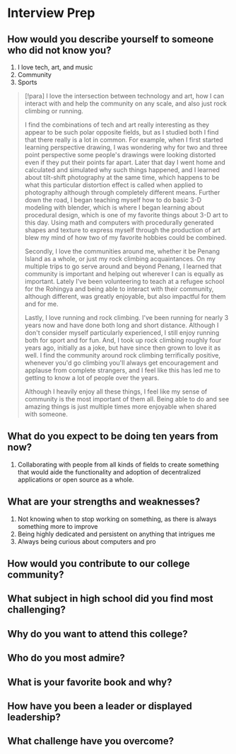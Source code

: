 # Interview Prep
## How would you describe yourself to someone who did not know you?
1. I love tech, art, and music
2. Community
3. Sports

> [!para]
> I love the intersection between technology and art, how I can interact with and help the community on any scale, and also just rock climbing or running.
> 
> I find the combinations of tech and art really interesting as they appear to be such polar opposite fields, but as I studied both I find that there really is a lot in common. For example, when I first started learning perspective drawing, I was wondering why for two and three point perspective some people's drawings were looking distorted even if they put their points far apart. Later that day I went home and calculated and simulated why such things happened, and I learned about tilt-shift photography at the same time, which happens to be what this particular distortion effect is called when applied to photography although through completely different means. Further down the road, I began teaching myself how to do basic 3-D modeling with blender, which is where I began learning about procedural design, which is one of my favorite things about 3-D art to this day. Using math and computers with procedurally generated shapes and texture to express myself through the production of art blew my mind of how two of my favorite hobbies could be combined.
> 
> Secondly, I love the communities around me, whether it be Penang Island as a whole, or just my rock climbing acquaintances. On my multiple trips to go serve around and beyond Penang, I learned that community is important and helping out wherever I can is equally as important. Lately I've been volunteering to teach at a refugee school for the Rohingya and being able to interact with their community, although different, was greatly enjoyable, but also impactful for them and for me. 
> 
> Lastly, I love running and rock climbing. I've been running for nearly 3 years now and have done both long and short distance. Although I don't consider myself particularly experienced, I still enjoy running both for sport and for fun. And, I took up rock climbing roughly four years ago, initially as a joke, but have since then grown to love it as well. I find the community around rock climbing terrifically positive, whenever you'd go climbing you'll always get encouragement and applause from complete strangers, and I feel like this has led me to getting to know a lot of people over the years.
> 
> Although I heavily enjoy all these things, I feel like my sense of community is the most important of them all. Being able to do and see amazing things is just multiple times more enjoyable when shared with someone. 

## What do you expect to be doing ten years from now?
1. Collaborating with people from all kinds of fields to create something that would aide the functionality and adoption of decentralized applications or open source as a whole.

## What are your strengths and weaknesses?
1. Not knowing when to stop working on something, as there is always something more to improve
2. Being highly dedicated and persistent on anything that intrigues me
3. Always being curious about computers and pro
## How would you contribute to our college community?
## What subject in high school did you find most challenging?
## Why do you want to attend this college?
## Who do you most admire?
## What is your favorite book and why?
## How have you been a leader or displayed leadership?
## What challenge have you overcome?